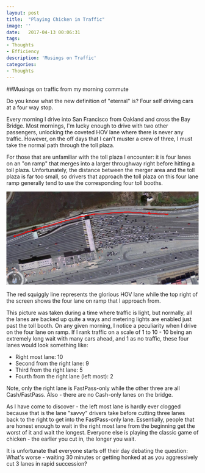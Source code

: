 ```yaml
---
layout: post
title:  "Playing Chicken in Traffic"
image: ''
date:   2017-04-13 00:06:31
tags:
- Thoughts
- Efficiency
description: 'Musings on Traffic'
categories:
- Thoughts
---
```


##Musings on traffic from my morning commute

Do you know what the new definition of "eternal" is? Four self driving cars at a four way stop.

Every morning I drive into San Francisco from Oakland and cross the Bay Bridge. Most mornings, I'm lucky enough to drive with two other passengers, unlocking the coveted HOV lane where there is never any traffic. However, on the off days that I can't muster a crew of three, I must take the normal path through the toll plaza. 

For those that are unfamiliar with the toll plaza I encounter: it is four lanes on an "on ramp" that merges into a larger throughway right before hitting a toll plaza. Unfortunately, the distance between the merger area and the toll plaza is far too small, so drivers that approach the toll plaza on this four lane ramp generally tend to use the corresponding four toll booths. 

<img src = "/assets/img/trafficMusings/SFO_toll_plaza.JPG" width="600">

The red squiggly line represents the glorious HOV lane while the top right of the screen shows the four lane on ramp that I approach from.

This picture was taken during a time where traffic is light, but normally, all the lanes are backed up quite a ways and metering lights are enabled just past the toll booth. On any given morning, I notice a peculiarity when I drive on the four lane on ramp. If I rank traffic on a scale of 1 to 10 - 10 being an extremely long wait with many cars ahead, and 1 as no traffic, these four lanes would look something like:

* Right most lane: 10
* Second from the right lane: 9
* Third from the right lane: 5
* Fourth from the right lane (left most): 2

Note, only the right lane is FastPass-only while the other three are all Cash/FastPass. Also - there are no Cash-only lanes on the bridge.

As I have come to discover - the left most lane is hardly ever clogged because that is the lane "savvy" drivers take before cutting three lanes back to the right to get into the FastPass-only lane. Essentially, people that are honest enough to wait in the right most lane from the beginning get the worst of it and wait the longest. Everyone else is playing the classic game of chicken - the earlier you cut in, the longer you wait. 

It is unfortunate that everyone starts off their day debating the question: What's worse - waiting 30 minutes or getting honked at as you aggressively cut 3 lanes in rapid succession? 

